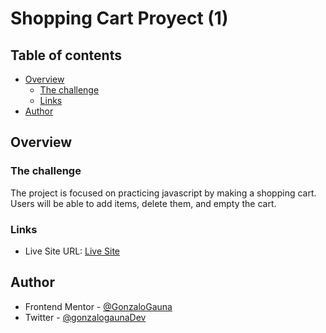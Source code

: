# Shopping Cart Proyect (1)
## Table of contents

- [Overview](#overview)
  - [The challenge](#the-challenge)
  - [Links](#links)
- [Author](#author)

## Overview

### The challenge

The project is focused on practicing javascript by making a shopping cart. Users will be able to add items, delete them, and empty the cart.

### Links

- Live Site URL: [Live Site](https://gonzalo-gauna-shopping-cart-proyect-1.netlify.app/)

## Author

- Frontend Mentor - [@GonzaloGauna](https://www.frontendmentor.io/profile/GonzaloGauna)
- Twitter - [@gonzalogaunaDev](https://twitter.com/gonzalogaunaDev)
